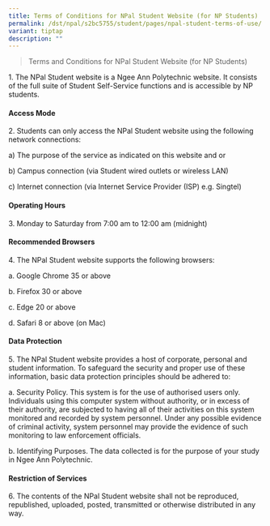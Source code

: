 ```yaml
---
title: Terms of Conditions for NPal Student Website (for NP Students)
permalink: /dst/npal/s2bc5755/student/pages/npal-student-terms-of-use/
variant: tiptap
description: ""
---
```

<blockquote>
<p>Terms and Conditions for NPal Stu​dent Website (for NP Students)</p>
</blockquote>
<p>1. The NPal Student website is a Ngee Ann Polytechnic website. It consists
of the full suite of Student Self-Service functions and is accessible by
NP students.</p>
<h4>Access Mode</h4>
<p>2. Students can only access the NPal Student website using the following
network connections:</p>
<p>a) The purpose of the service as indicated on this website and or</p>
<p>b) Campus connection (via Student wired outlets or wireless LAN)</p>
<p>c) Internet connection (via Internet Service Provider (ISP) e.g. Singtel)</p>
<h4>Operating Hours</h4>
<p>3. Monday to Saturday from 7:00 am to 12:00 am (midnight)</p>
<h4>Recommended Browsers</h4>
<p>4. The NPal Student website supports the following browsers:</p>
<p>a. Google Chrome 35 or above</p>
<p>b. Firefox 30 or above</p>
<p>c. Edge 20 or above</p>
<p>d. Safari 8 or above (on Mac)</p>
<p></p>
<h4>Data Protection</h4>
<p>5. The NPal Student website provides a host of corporate, personal and
student information. To safeguard the security and proper use of these
information, basic data protection principles should be adhered to:</p>
<p>a. Security Policy. This system is for the use of authorised users only.
Individuals using this computer system without authority, or in excess
of their authority, are subjected to having all of their activities on
this system monitored and recorded by system personnel. Under any possible
evidence of criminal activity, system personnel may provide the evidence
of such monitoring to law enforcement officials.</p>
<p>b. Identifying Purposes. The data collected is for the purpose of your
study in Ngee Ann Polytechnic.</p>
<h4>Restriction of Services</h4>
<p>6. The contents of the NPal Student website shall not be reproduced, republished,
uploaded, posted, transmitted or otherwise distributed in any way.</p>